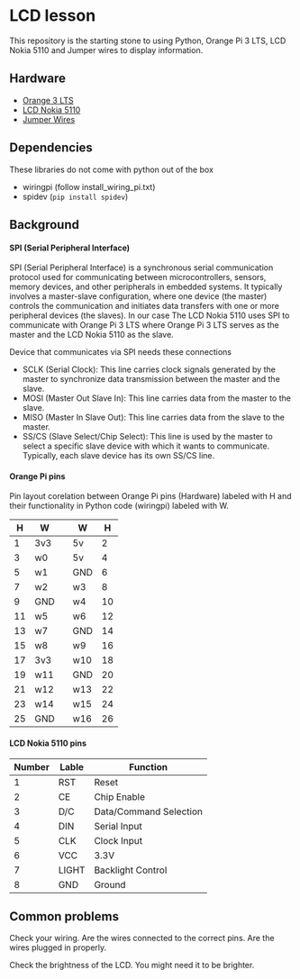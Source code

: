 # LCD lesson

This repository is the starting stone to using Python, Orange Pi 3 LTS, LCD Nokia 5110 and Jumper wires to display information.

## Hardware

- [Orange 3 LTS](http://www.orangepi.org/html/hardWare/computerAndMicrocontrollers/details/orange-pi-3-LTS.html)
- [LCD Nokia 5110](https://components101.com/displays/nokia-5110-lcd)
- [Jumper Wires](https://en.wikipedia.org/wiki/Jump_wire)

## Dependencies

These libraries do not come with python out of the box
- wiringpi (follow install_wiring_pi.txt)
- spidev (`pip install spidev`)

## Background

#### SPI (Serial Peripheral Interface)

SPI (Serial Peripheral Interface) is a synchronous serial communication protocol used for communicating between microcontrollers, sensors, memory devices, and other peripherals in embedded systems. It typically involves a master-slave configuration, where one device (the master) controls the communication and initiates data transfers with one or more peripheral devices (the slaves). In our case The LCD Nokia 5110 uses SPI to communicate with Orange Pi 3 LTS where Orange Pi 3 LTS serves as the master and the LCD Nokia 5110 as the slave.

Device that communicates via SPI needs these connections
- SCLK (Serial Clock): This line carries clock signals generated by the master to synchronize data transmission between the master and the slave.
- MOSI (Master Out Slave In): This line carries data from the master to the slave.
- MISO (Master In Slave Out): This line carries data from the slave to the master.
- SS/CS (Slave Select/Chip Select): This line is used by the master to select a specific slave device with which it wants to communicate. Typically, each slave device has its own SS/CS line.

#### Orange Pi pins

Pin layout corelation between Orange Pi pins (Hardware) labeled with H and their functionality in Python code (wiringpi) labeled with W.

| H | W |   | W | H |
|---|---|---|---|---|
| 1 | 3v3 |   | 5v | 2 |
| 3 | w0 |   | 5v | 4 |
| 5 | w1 |   | GND | 6 |
| 7 | w2 |   | w3 | 8 |
| 9 | GND |   | w4 | 10 |
| 11 | w5 |   | w6 | 12 |
| 13 | w7 |   | GND | 14 |
| 15 | w8 |   | w9 | 16 |
| 17 | 3v3 |   | w10 | 18 |
| 19 | w11 |   | GND | 20 |
| 21 | w12 |   | w13 | 22 |
| 23 | w14 |   | w15 | 24 |
| 25 | GND |   | w16 | 26 |

#### LCD Nokia 5110 pins

| Number | Lable | Function |
|---|---|---|
| 1 | RST | Reset |
| 2 | CE | Chip Enable |
| 3 | D/C | Data/Command Selection |
| 4 | DIN | Serial Input |
| 5 | CLK | Clock Input |
| 6 | VCC | 3.3V |
| 7 | LIGHT | Backlight Control |
| 8 | GND | Ground |

## Common problems

Check your wiring.
Are the wires connected to the correct pins.
Are the wires plugged in properly.

Check the brightness of the LCD.
You might need it to be brighter.
